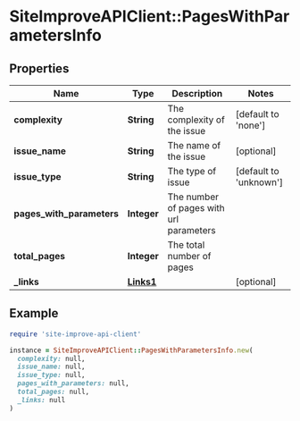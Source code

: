 # SiteImproveAPIClient::PagesWithParametersInfo

## Properties

| Name | Type | Description | Notes |
| ---- | ---- | ----------- | ----- |
| **complexity** | **String** | The complexity of the issue | [default to &#39;none&#39;] |
| **issue_name** | **String** | The name of the issue | [optional] |
| **issue_type** | **String** | The type of issue | [default to &#39;unknown&#39;] |
| **pages_with_parameters** | **Integer** | The number of pages with url parameters |  |
| **total_pages** | **Integer** | The total number of pages |  |
| **_links** | [**Links1**](Links1.md) |  | [optional] |

## Example

```ruby
require 'site-improve-api-client'

instance = SiteImproveAPIClient::PagesWithParametersInfo.new(
  complexity: null,
  issue_name: null,
  issue_type: null,
  pages_with_parameters: null,
  total_pages: null,
  _links: null
)
```

